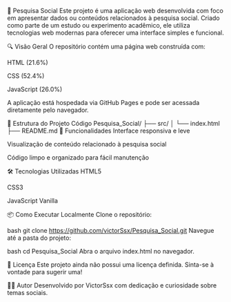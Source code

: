 🧠 Pesquisa Social
Este projeto é uma aplicação web desenvolvida com foco em apresentar dados ou conteúdos relacionados à pesquisa social. Criado como parte de um estudo ou experimento acadêmico, ele utiliza tecnologias web modernas para oferecer uma interface simples e funcional.

🔍 Visão Geral
O repositório contém uma página web construída com:

HTML (21.6%)

CSS (52.4%)

JavaScript (26.0%)

A aplicação está hospedada via GitHub Pages e pode ser acessada diretamente pelo navegador.

📁 Estrutura do Projeto
Código
Pesquisa_Social/
├── src/
│   └── index.html
├── README.md
🚀 Funcionalidades
Interface responsiva e leve

Visualização de conteúdo relacionado à pesquisa social

Código limpo e organizado para fácil manutenção

🛠️ Tecnologias Utilizadas
HTML5

CSS3

JavaScript Vanilla

📦 Como Executar Localmente
Clone o repositório:

bash
git clone https://github.com/victorSsx/Pesquisa_Social.git
Navegue até a pasta do projeto:

bash
cd Pesquisa_Social
Abra o arquivo index.html no navegador.

📄 Licença
Este projeto ainda não possui uma licença definida. Sinta-se à vontade para sugerir uma!

🙋‍♂️ Autor
Desenvolvido por VictorSsx com dedicação e curiosidade sobre temas sociais.
